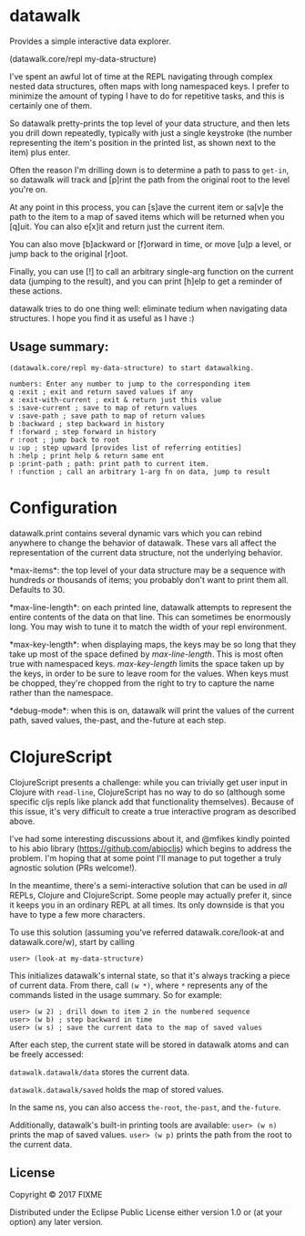 # datawalk

Provides a simple interactive data explorer.

(datawalk.core/repl my-data-structure)

I've spent an awful lot of time at the REPL navigating through complex nested
data structures, often maps with long namespaced keys. I prefer to minimize the
amount of typing I have to do for repetitive tasks, and this is certainly one of
them.

So datawalk pretty-prints the top level of your data structure, and then lets
you drill down repeatedly, typically with just a single keystroke (the number
representing the item's position in the printed list, as shown next to the
item) plus enter.

Often the reason I'm drilling down is to determine a path to pass to `get-in`,
so datawalk will track and [p]rint the path from the original root to the level
you're on.

At any point in this process, you can [s]ave the current item or sa[v]e the
path to the item to a map of saved items which will be returned when you [q]uit.
You can also e[x]it and return just the current item.

You can also move [b]ackward or [f]orward in time, or move [u]p a level, or jump
back to the original [r]oot.

Finally, you can use [!] to call an arbitrary single-arg function on the current
data (jumping to the result), and you can print [h]elp to get a reminder of
these actions.

datawalk tries to do one thing well: eliminate tedium when navigating data
structures. I hope you find it as useful as I have :)

## Usage summary:

```
(datawalk.core/repl my-data-structure) to start datawalking.

numbers: Enter any number to jump to the corresponding item
q :exit ; exit and return saved values if any
x :exit-with-current ; exit & return just this value
s :save-current ; save to map of return values
v :save-path ; save path to map of return values
b :backward ; step backward in history
f :forward ; step forward in history
r :root ; jump back to root
u :up ; step upward [provides list of referring entities]
h :help ; print help & return same ent
p :print-path ; path: print path to current item.
! :function ; call an arbitrary 1-arg fn on data, jump to result
```

# Configuration

datawalk.print contains several dynamic vars which you can rebind anywhere
to change the behavior of datawalk. These vars all affect the representation
of the current data structure, not the underlying behavior.

\*max-items\*: the top level of your data structure may be a sequence with
  hundreds or thousands of items; you probably don't want to print them all.
  Defaults to 30.

\*max-line-length\*: on each printed line, datawalk attempts to represent the
  entire contents of the data on that line. This can sometimes be enormously
  long. You may wish to tune it to match the width of your repl environment.

\*max-key-length\*: when displaying maps, the keys may be so long that they
  take up most of the space defined by *max-line-length*. This is most often
  true with namespaced keys. *max-key-length* limits the space taken up by
  the keys, in order to be sure to leave room for the values. When keys must
  be chopped, they're chopped from the right to try to capture the name
  rather than the namespace.

\*debug-mode\*: when this is on, datawalk will print the values of the current
  path, saved values, the-past, and the-future at each step.

# ClojureScript

ClojureScript presents a challenge: while you can trivially get user input in
Clojure with `read-line`, ClojureScript has no way to do so (although some
specific cljs repls like planck add that functionality themselves). Because of
this issue, it's very difficult to create a true interactive program as
described above.

I've had some interesting discussions about it, and @mfikes kindly pointed to
his abio library (https://github.com/abiocljs) which begins to address the
problem. I'm hoping that at some point I'll manage to put together a truly
agnostic solution (PRs welcome!).

In the meantime, there's a semi-interactive solution that can be used in
*all* REPLs, Clojure and ClojureScript. Some people may actually prefer it,
since it keeps you in an ordinary REPL at all times. Its only downside is that
you have to type a few more characters.

To use this solution (assuming you've referred datawalk.core/look-at and
datawalk.core/w), start by calling

`user> (look-at my-data-structure)`

This initializes datawalk's internal state, so that it's always tracking a
piece of current data. From there, call `(w *)`, where `*` represents any of
the commands listed in the usage summary. So for example:
```
user> (w 2) ; drill down to item 2 in the numbered sequence
user> (w b) ; step backward in time
user> (w s) ; save the current data to the map of saved values
```

After each step, the current state will be stored in datawalk atoms and can
be freely accessed:

`datawalk.datawalk/data` stores the current data.

`datawalk.datawalk/saved` holds the map of stored values.

In the same ns, you can also access `the-root`, `the-past`, and `the-future`.

Additionally, datawalk's built-in printing tools are available:
`user> (w n)` prints the map of saved values.
`user> (w p)` prints the path from the root to the current data.

## License

Copyright © 2017 FIXME

Distributed under the Eclipse Public License either version 1.0 or (at
your option) any later version.
